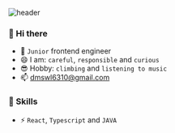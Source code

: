 ![header](https://capsule-render.vercel.app/api?type=waving&color=0:83e6eb,100:C6BAFF&height=300&section=header&text=Welcome%20:>&fontColor=fff&fontSize=90&animation=fadeIn&fontAlignY=38&desc=to%20my%20Git%20Repository!&descSize=20&descAlign=65&descAlignY=52)

### 👋 Hi there  
- 🔮 `Junior` frontend engineer
- 😄 I am: `careful`, `responsible` and `curious`
- 😎 Hobby: `climbing` and `listening to music`
- 📫 [dmswl6310@gmail.com](dmswl6310@gmail.com)

### :rocket: Skills
- ⚡ `React`, `Typescript` and `JAVA`
  
<!--
**dmswl6310/dmswl6310** is a ✨ _special_ ✨ repository because its `README.md` (this file) appears on your GitHub profile.

Here are some ideas to get you started:

- 🔭 I’m currently working on ...
- 🌱 I’m currently learning ...
- 👯 I’m looking to collaborate on ...
- 🤔 I’m looking for help with ...
- 💬 Ask me about ...
- 📫 How to reach me: ...
- 😄 Pronouns: ...
- ⚡ Fun fact: ...
-->
